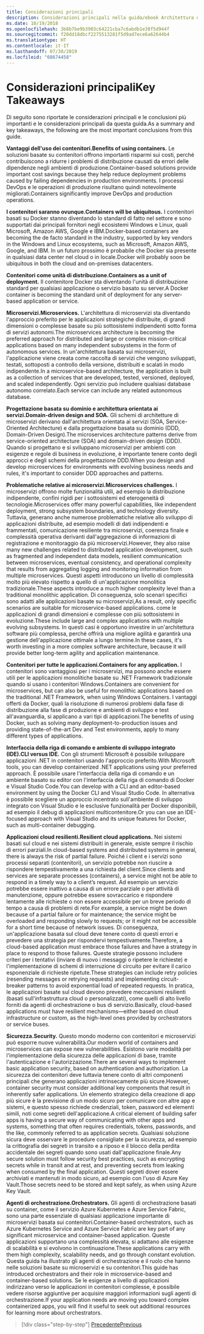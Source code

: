 ```yaml
---
title: Considerazioni principali
description: Considerazioni principali nella guida/ebook Architettura di microservizi .NET per applicazioni .NET in contenitori, che consentono un esame rapido degli aspetti principali dell'uso di un'architettura di microservizi, quali vantaggi e svantaggi, modelli DDD per la progettazione e lo sviluppo, nonché resilienza, sicurezza e uso di agenti di orchestrazione.
ms.date: 10/19/2018
ms.openlocfilehash: 3b8b7be9b3903c64221cba7c6abdb1e38f5d944f
ms.sourcegitcommit: f20dd18dbcf2275513281f5d9ad7ece6a62644b4
ms.translationtype: HT
ms.contentlocale: it-IT
ms.lasthandoff: 07/30/2019
ms.locfileid: "68674458"
---
```

# <a name="key-takeaways"></a><span data-ttu-id="d290a-103">Considerazioni principali</span><span class="sxs-lookup"><span data-stu-id="d290a-103">Key Takeaways</span></span>

<span data-ttu-id="d290a-104">Di seguito sono riportate le considerazioni principali e le conclusioni più importanti e le considerazioni principali da questa guida.</span><span class="sxs-lookup"><span data-stu-id="d290a-104">As a summary and key takeaways, the following are the most important conclusions from this guide.</span></span>

<span data-ttu-id="d290a-105">**Vantaggi dell'uso dei contenitori.**</span><span class="sxs-lookup"><span data-stu-id="d290a-105">**Benefits of using containers.**</span></span> <span data-ttu-id="d290a-106">Le soluzioni basate su contenitori offrono importanti risparmi sui costi, perché contribuiscono a ridurre i problemi di distribuzione causati da errori delle dipendenze negli ambienti di produzione.</span><span class="sxs-lookup"><span data-stu-id="d290a-106">Container-based solutions provide important cost savings because they help reduce deployment problems caused by failing dependencies in production environments.</span></span> <span data-ttu-id="d290a-107">I processi DevOps e le operazioni di produzione risultano quindi notevolmente migliorati.</span><span class="sxs-lookup"><span data-stu-id="d290a-107">Containers significantly improve DevOps and production operations.</span></span>

<span data-ttu-id="d290a-108">**I contenitori saranno ovunque.**</span><span class="sxs-lookup"><span data-stu-id="d290a-108">**Containers will be ubiquitous.**</span></span> <span data-ttu-id="d290a-109">I contenitori basati su Docker stanno diventando lo standard di fatto nel settore e sono supportati dai principali fornitori negli ecosistemi Windows e Linux, quali Microsoft, Amazon AWS, Google e IBM.</span><span class="sxs-lookup"><span data-stu-id="d290a-109">Docker-based containers are becoming the de facto standard in the industry, supported by key vendors in the Windows and Linux ecosystems, such as Microsoft, Amazon AWS, Google, and IBM.</span></span> <span data-ttu-id="d290a-110">In un futuro prossimo è probabile che Docker sia presente in qualsiasi data center nel cloud o in locale.</span><span class="sxs-lookup"><span data-stu-id="d290a-110">Docker will probably soon be ubiquitous in both the cloud and on-premises datacenters.</span></span>

<span data-ttu-id="d290a-111">**Contenitori come unità di distribuzione.**</span><span class="sxs-lookup"><span data-stu-id="d290a-111">**Containers as a unit of deployment.**</span></span> <span data-ttu-id="d290a-112">Il contenitore Docker sta diventando l'unità di distribuzione standard per qualsiasi applicazione o servizio basato su server.</span><span class="sxs-lookup"><span data-stu-id="d290a-112">A Docker container is becoming the standard unit of deployment for any server-based application or service.</span></span>

<span data-ttu-id="d290a-113">**Microservizi.**</span><span class="sxs-lookup"><span data-stu-id="d290a-113">**Microservices.**</span></span> <span data-ttu-id="d290a-114">L'architettura di microservizi sta diventando l'approccio preferito per le applicazioni strategiche distribuite, di grandi dimensioni o complesse basate su più sottosistemi indipendenti sotto forma di servizi autonomi.</span><span class="sxs-lookup"><span data-stu-id="d290a-114">The microservices architecture is becoming the preferred approach for distributed and large or complex mission-critical applications based on many independent subsystems in the form of autonomous services.</span></span> <span data-ttu-id="d290a-115">In un'architettura basata sui microservizi, l'applicazione viene creata come raccolta di servizi che vengono sviluppati, testati, sottoposti a controllo della versione, distribuiti e scalati in modo indipendente.</span><span class="sxs-lookup"><span data-stu-id="d290a-115">In a microservice-based architecture, the application is built as a collection of services that are developed, tested, versioned, deployed, and scaled independently.</span></span> <span data-ttu-id="d290a-116">Ogni servizio può includere qualsiasi database autonomo correlato.</span><span class="sxs-lookup"><span data-stu-id="d290a-116">Each service can include any related autonomous database.</span></span>

<span data-ttu-id="d290a-117">**Progettazione basata su dominio e architettura orientata ai servizi.**</span><span class="sxs-lookup"><span data-stu-id="d290a-117">**Domain-driven design and SOA.**</span></span> <span data-ttu-id="d290a-118">Gli schemi di architetture di microservizi derivano dall'architettura orientata ai servizi (SOA, Service-Oriented Architecture) e dalla progettazione basata su dominio (DDD, Domain-Driven Design).</span><span class="sxs-lookup"><span data-stu-id="d290a-118">The microservices architecture patterns derive from service-oriented architecture (SOA) and domain-driven design (DDD).</span></span> <span data-ttu-id="d290a-119">Quando si progettano e si sviluppano microservizi per ambienti con esigenze e regole di business in evoluzione, è importante tenere conto degli approcci e degli schemi della progettazione DDD.</span><span class="sxs-lookup"><span data-stu-id="d290a-119">When you design and develop microservices for environments with evolving business needs and rules, it's important to consider DDD approaches and patterns.</span></span>

<span data-ttu-id="d290a-120">**Problematiche relative ai microservizi.**</span><span class="sxs-lookup"><span data-stu-id="d290a-120">**Microservices challenges.**</span></span> <span data-ttu-id="d290a-121">I microservizi offrono molte funzionalità utili, ad esempio la distribuzione indipendente, confini rigidi per i sottosistemi ed eterogeneità di tecnologie.</span><span class="sxs-lookup"><span data-stu-id="d290a-121">Microservices offer many powerful capabilities, like independent deployment, strong subsystem boundaries, and technology diversity.</span></span> <span data-ttu-id="d290a-122">Tuttavia, generano anche numerose problematiche relative allo sviluppo di applicazioni distribuite, ad esempio modelli di dati indipendenti e frammentati, comunicazione resiliente tra microservizi, coerenza finale e complessità operativa derivanti dall'aggregazione di informazioni di registrazione e monitoraggio da più microservizi.</span><span class="sxs-lookup"><span data-stu-id="d290a-122">However, they also raise many new challenges related to distributed application development, such as fragmented and independent data models, resilient communication between microservices, eventual consistency, and operational complexity that results from aggregating logging and monitoring information from multiple microservices.</span></span> <span data-ttu-id="d290a-123">Questi aspetti introducono un livello di complessità molto più elevato rispetto a quello di un'applicazione monolitica tradizionale.</span><span class="sxs-lookup"><span data-stu-id="d290a-123">These aspects introduce a much higher complexity level than a traditional monolithic application.</span></span> <span data-ttu-id="d290a-124">Di conseguenza, solo scenari specifici sono adatti alle applicazioni basate su microservizi,</span><span class="sxs-lookup"><span data-stu-id="d290a-124">As a result, only specific scenarios are suitable for microservice-based applications.</span></span> <span data-ttu-id="d290a-125">come le applicazioni di grandi dimensioni e complesse con più sottosistemi in evoluzione.</span><span class="sxs-lookup"><span data-stu-id="d290a-125">These include large and complex applications with multiple evolving subsystems.</span></span> <span data-ttu-id="d290a-126">In questi casi è opportuno investire in un'architettura software più complessa, perché offrirà una migliore agilità e garantirà una gestione dell'applicazione ottimale a lungo termine.</span><span class="sxs-lookup"><span data-stu-id="d290a-126">In these cases, it's worth investing in a more complex software architecture, because it will provide better long-term agility and application maintenance.</span></span>

<span data-ttu-id="d290a-127">**Contenitori per tutte le applicazioni.**</span><span class="sxs-lookup"><span data-stu-id="d290a-127">**Containers for any application.**</span></span> <span data-ttu-id="d290a-128">I contenitori sono vantaggiosi per i microservizi, ma possono anche essere utili per le applicazioni monolitiche basate su .NET Framework tradizionale quando si usano i contenitori Windows.</span><span class="sxs-lookup"><span data-stu-id="d290a-128">Containers are convenient for microservices, but can also be useful for monolithic applications based on the traditional .NET Framework, when using Windows Containers.</span></span> <span data-ttu-id="d290a-129">I vantaggi offerti da Docker, quali la risoluzione di numerosi problemi dalla fase di distribuzione alla fase di produzione e ambienti di sviluppo e test all'avanguardia, si applicano a vari tipi di applicazioni.</span><span class="sxs-lookup"><span data-stu-id="d290a-129">The benefits of using Docker, such as solving many deployment-to-production issues and providing state-of-the-art Dev and Test environments, apply to many different types of applications.</span></span>

<span data-ttu-id="d290a-130">**Interfaccia della riga di comando e ambiente di sviluppo integrato (IDE).**</span><span class="sxs-lookup"><span data-stu-id="d290a-130">**CLI versus IDE.**</span></span> <span data-ttu-id="d290a-131">Con gli strumenti Microsoft è possibile sviluppare applicazioni .NET in contenitori usando l'approccio preferito.</span><span class="sxs-lookup"><span data-stu-id="d290a-131">With Microsoft tools, you can develop containerized .NET applications using your preferred approach.</span></span> <span data-ttu-id="d290a-132">È possibile usare l'interfaccia della riga di comando e un ambiente basato su editor con l'interfaccia della riga di comando di Docker e Visual Studio Code.</span><span class="sxs-lookup"><span data-stu-id="d290a-132">You can develop with a CLI and an editor-based environment by using the Docker CLI and Visual Studio Code.</span></span> <span data-ttu-id="d290a-133">In alternativa è possibile scegliere un approccio incentrato sull'ambiente di sviluppo integrato con Visual Studio e le esclusive funzionalità per Docker disponibili, ad esempio il debug di applicazioni multicontenitore.</span><span class="sxs-lookup"><span data-stu-id="d290a-133">Or you can use an IDE-focused approach with Visual Studio and its unique features for Docker, such as multi-container debugging.</span></span>

<span data-ttu-id="d290a-134">**Applicazioni cloud resilienti.**</span><span class="sxs-lookup"><span data-stu-id="d290a-134">**Resilient cloud applications.**</span></span> <span data-ttu-id="d290a-135">Nei sistemi basati sul cloud e nei sistemi distribuiti in generale, esiste sempre il rischio di errori parziali.</span><span class="sxs-lookup"><span data-stu-id="d290a-135">In cloud-based systems and distributed systems in general, there is always the risk of partial failure.</span></span> <span data-ttu-id="d290a-136">Poiché i client e i servizi sono processi separati (contenitori), un servizio potrebbe non riuscire a rispondere tempestivamente a una richiesta del client.</span><span class="sxs-lookup"><span data-stu-id="d290a-136">Since clients and services are separate processes (containers), a service might not be able to respond in a timely way to a client’s request.</span></span> <span data-ttu-id="d290a-137">Ad esempio un servizio potrebbe essere inattivo a causa di un errore parziale o per attività di manutenzione, oppure potrebbe essere sovraccarico e rispondere lentamente alle richieste o non essere accessibile per un breve periodo di tempo a causa di problemi di rete.</span><span class="sxs-lookup"><span data-stu-id="d290a-137">For example, a service might be down because of a partial failure or for maintenance; the service might be overloaded and responding slowly to requests; or it might not be accessible for a short time because of network issues.</span></span> <span data-ttu-id="d290a-138">Di conseguenza, un'applicazione basata sul cloud deve tenere conto di questi errori e prevedere una strategia per rispondervi tempestivamente.</span><span class="sxs-lookup"><span data-stu-id="d290a-138">Therefore, a cloud-based application must embrace those failures and have a strategy in place to respond to those failures.</span></span> <span data-ttu-id="d290a-139">Queste strategie possono includere criteri per i tentativi (inviare di nuovo i messaggi o ripetere le richieste) e l'implementazione di schemi di interruzione di circuito per evitare il carico esponenziale di richieste ripetute.</span><span class="sxs-lookup"><span data-stu-id="d290a-139">These strategies can include retry policies (resending messages or retrying requests) and implementing circuit-breaker patterns to avoid exponential load of repeated requests.</span></span> <span data-ttu-id="d290a-140">In pratica, le applicazioni basate sul cloud devono prevedere meccanismi resilienti (basati sull'infrastruttura cloud o personalizzati), come quelli di alto livello forniti da agenti di orchestrazione o bus di servizio.</span><span class="sxs-lookup"><span data-stu-id="d290a-140">Basically, cloud-based applications must have resilient mechanisms—either based on cloud infrastructure or custom, as the high-level ones provided by  orchestrators or service buses.</span></span>

<span data-ttu-id="d290a-141">**Sicurezza.**</span><span class="sxs-lookup"><span data-stu-id="d290a-141">**Security.**</span></span> <span data-ttu-id="d290a-142">Questo mondo moderno con contenitori e microservizi può esporre nuove vulnerabilità.</span><span class="sxs-lookup"><span data-stu-id="d290a-142">Our modern world of containers and microservices can expose new vulnerabilities.</span></span> <span data-ttu-id="d290a-143">Esistono varie modalità per l'implementazione della sicurezza delle applicazioni di base, tramite l'autenticazione e l'autorizzazione.</span><span class="sxs-lookup"><span data-stu-id="d290a-143">There are several ways to implement basic application security, based on authentication and authorization.</span></span> <span data-ttu-id="d290a-144">La sicurezza dei contenitori deve tuttavia tenere conto di altri componenti principali che generano applicazioni intrinsecamente più sicure.</span><span class="sxs-lookup"><span data-stu-id="d290a-144">However, container security must consider additional key components that result in inherently safer applications.</span></span> <span data-ttu-id="d290a-145">Un elemento strategico della creazione di app più sicure è la previsione di un modo sicuro per comunicare con altre app e sistemi, e questo spesso richiede credenziali, token, password ed elementi simili, noti come segreti dell'applicazione.</span><span class="sxs-lookup"><span data-stu-id="d290a-145">A critical element of building safer apps is having a secure way of communicating with other apps and systems, something that often requires credentials, tokens, passwords, and the like, commonly referred to as application secrets.</span></span> <span data-ttu-id="d290a-146">Qualsiasi soluzione sicura deve osservare le procedure consigliate per la sicurezza, ad esempio la crittografia dei segreti in transito e a riposo e il blocco della perdita accidentale dei segreti quando sono usati dall'applicazione finale.</span><span class="sxs-lookup"><span data-stu-id="d290a-146">Any secure solution must follow security best practices, such as encrypting secrets while in transit and at rest, and preventing secrets from leaking when consumed by the final application.</span></span> <span data-ttu-id="d290a-147">Questi segreti dover essere archiviati e mantenuti in modo sicuro, ad esempio con l'uso di Azure Key Vault.</span><span class="sxs-lookup"><span data-stu-id="d290a-147">Those secrets need to be stored and kept safely, as when using Azure Key Vault.</span></span>

<span data-ttu-id="d290a-148">**Agenti di orchestrazione.**</span><span class="sxs-lookup"><span data-stu-id="d290a-148">**Orchestrators.**</span></span> <span data-ttu-id="d290a-149">Gli agenti di orchestrazione basati su container, come il servizio Azure Kubernetes e Azure Service Fabric, sono una parte essenziale di qualsiasi applicazione importante di microservizi basata sui contenitori.</span><span class="sxs-lookup"><span data-stu-id="d290a-149">Container-based orchestrators, such as Azure Kubernetes Service and Azure Service Fabric are key part of any significant microservice and container-based application.</span></span> <span data-ttu-id="d290a-150">Queste applicazioni supportano una complessità elevata, si adattano alle esigenze di scalabilità e si evolvono in continuazione.</span><span class="sxs-lookup"><span data-stu-id="d290a-150">These applications carry with them high complexity, scalability needs, and go through constant evolution.</span></span> <span data-ttu-id="d290a-151">Questa guida ha illustrato gli agenti di orchestrazione e il ruolo che hanno nelle soluzioni basate su microservizi e su contenitori.</span><span class="sxs-lookup"><span data-stu-id="d290a-151">This guide has introduced orchestrators and their role in microservice-based and container-based solutions.</span></span> <span data-ttu-id="d290a-152">Se le esigenze a livello di applicazioni indirizzano verso le applicazioni in contenitori complesse, è possibile vedere risorse aggiuntive per acquisire maggiori informazioni sugli agenti di orchestrazione.</span><span class="sxs-lookup"><span data-stu-id="d290a-152">If your application needs are moving you toward complex containerized apps, you will find it useful to seek out additional resources for learning more about orchestrators.</span></span>

>[!div class="step-by-step"]
>[<span data-ttu-id="d290a-153">Precedente</span><span class="sxs-lookup"><span data-stu-id="d290a-153">Previous</span></span>](secure-net-microservices-web-applications/azure-key-vault-protects-secrets.md)
